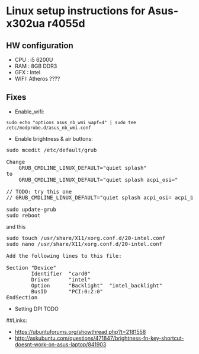 # Linux setup instructions for Asus-x302ua r4055d 

## HW configuration
* CPU : i5 6200U
* RAM : 8GB DDR3
* GFX : Intel 
* WIFI: Atheros ???? 

## Fixes
* Enable_wifi:

<code>sudo echo "options asus_nb_wmi wapf=4" | sudo tee /etc/modprobe.d/asus_nb_wmi.conf</code>

* Enable brightness & air buttons:

<pre>
sudo mcedit /etc/default/grub

Change
    GRUB_CMDLINE_LINUX_DEFAULT="quiet splash"
to
    GRUB_CMDLINE_LINUX_DEFAULT="quiet splash acpi_osi="

// TODO: try this one
// GRUB_CMDLINE_LINUX_DEFAULT="quiet splash acpi_osi= acpi_backlight=intel"

sudo update-grub
sudo reboot
</pre>

and this

<pre>
sudo touch /usr/share/X11/xorg.conf.d/20-intel.conf
sudo nano /usr/share/X11/xorg.conf.d/20-intel.conf

Add the following lines to this file:

Section "Device"
        Identifier  "card0"
        Driver      "intel"
        Option      "Backlight"  "intel_backlight"
        BusID       "PCI:0:2:0"
EndSection
</pre>


* Setting DPI
TODO


##Links:

* https://ubuntuforums.org/showthread.php?t=2181558
* http://askubuntu.com/questions/471847/brightness-fn-key-shortcut-doesnt-work-on-asus-laptop/841903
